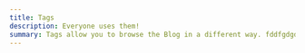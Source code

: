 ```yaml
---
title: Tags
description: Everyone uses them!
summary: Tags allow you to browse the Blog in a different way. fddfgdgdf
---
```

